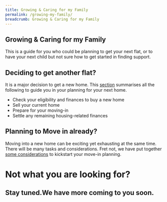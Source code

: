 ```yaml
---
title: Growing & Caring for my Family
permalink: /growing-my-family/
breadcrumb: Growing & Caring for my Family
---
```


## Growing & Caring for my Family

This is a guide for you who could be planning to get your next flat, or to have your next child but not sure how to get started in finding support.

## Deciding to get another flat?

It is a major decision to get a new home.
This [section](/government-services/buying-a-hdb/overview/) summarises all the following to guide you in your planning for your next home.

- Check your eligibility and finances to buy a new home
- Sell your current home
- Prepare for your moving-in
- Settle any remaining housing-related finances

## Planning to Move in already?

Moving into a new home can be exciting yet exhausting at the same time. There will be many tasks and considerations. Fret not, we have put together [some considerations](/government-services/buying-a-hdb/move-in/) to kickstart your move-in planning.


# Not what you are looking for? 
## Stay tuned.We have more coming to you soon.


